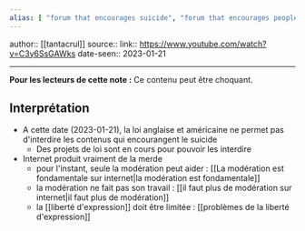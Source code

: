 ```yaml
---
alias: [ "forum that encourages suicide", "forum that encourages people to end their lives", "forum qui encourage le suicide" ]
---
```

author:: [[tantacrul]]
source::
link:: https://www.youtube.com/watch?v=C3y6SsGAWks
date-seen:: 2023-01-21

---

**Pour les lecteurs de cette note :** Ce contenu peut être choquant.

## Interprétation

 - A cette date (2023-01-21), la loi anglaise et américaine ne permet pas d'interdire les contenus qui encourangent le suicide
     - Des projets de loi sont en cours pour pouvoir les interdire
 - Internet produit vraiment de la merde
     - pour l'instant, seule la modération peut aider : [[La modération est fondamentale sur internet|la modération est fondamentale]]
     - la modération ne fait pas son travail : [[il faut plus de modération sur internet|il faut plus de modération]]
     - la [[liberté d'expression]] doit être limitée :  [[problèmes de la liberté d'expression]]
